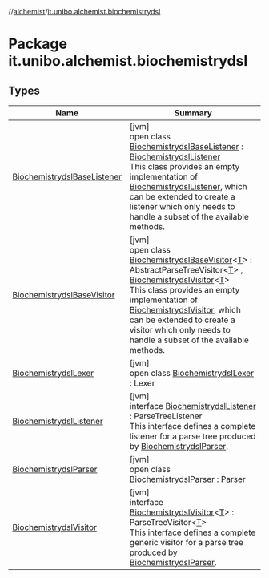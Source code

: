 //[alchemist](../../index.md)/[it.unibo.alchemist.biochemistrydsl](index.md)

# Package it.unibo.alchemist.biochemistrydsl

## Types

| Name | Summary |
|---|---|
| [BiochemistrydslBaseListener](-biochemistrydsl-base-listener/index.md) | [jvm]<br>open class [BiochemistrydslBaseListener](-biochemistrydsl-base-listener/index.md) : [BiochemistrydslListener](-biochemistrydsl-listener/index.md)<br>This class provides an empty implementation of [BiochemistrydslListener](-biochemistrydsl-listener/index.md), which can be extended to create a listener which only needs to handle a subset of the available methods. |
| [BiochemistrydslBaseVisitor](-biochemistrydsl-base-visitor/index.md) | [jvm]<br>open class [BiochemistrydslBaseVisitor](-biochemistrydsl-base-visitor/index.md)<[T](-biochemistrydsl-base-visitor/index.md)> : AbstractParseTreeVisitor<[T](../it.unibo.alchemist.model.implementations.environments/-limited-continuos2-d/index.md)> , [BiochemistrydslVisitor](-biochemistrydsl-visitor/index.md)<[T](../it.unibo.alchemist.model.implementations.environments/-limited-continuos2-d/index.md)> <br>This class provides an empty implementation of [BiochemistrydslVisitor](-biochemistrydsl-visitor/index.md), which can be extended to create a visitor which only needs to handle a subset of the available methods. |
| [BiochemistrydslLexer](-biochemistrydsl-lexer/index.md) | [jvm]<br>open class [BiochemistrydslLexer](-biochemistrydsl-lexer/index.md) : Lexer |
| [BiochemistrydslListener](-biochemistrydsl-listener/index.md) | [jvm]<br>interface [BiochemistrydslListener](-biochemistrydsl-listener/index.md) : ParseTreeListener<br>This interface defines a complete listener for a parse tree produced by [BiochemistrydslParser](-biochemistrydsl-parser/index.md). |
| [BiochemistrydslParser](-biochemistrydsl-parser/index.md) | [jvm]<br>open class [BiochemistrydslParser](-biochemistrydsl-parser/index.md) : Parser |
| [BiochemistrydslVisitor](-biochemistrydsl-visitor/index.md) | [jvm]<br>interface [BiochemistrydslVisitor](-biochemistrydsl-visitor/index.md)<[T](-biochemistrydsl-visitor/index.md)> : ParseTreeVisitor<[T](../it.unibo.alchemist.model.implementations.environments/-limited-continuos2-d/index.md)> <br>This interface defines a complete generic visitor for a parse tree produced by [BiochemistrydslParser](-biochemistrydsl-parser/index.md). |

